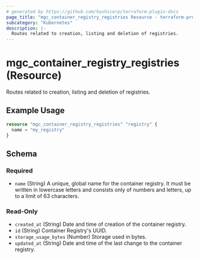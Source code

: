 ```yaml
---
# generated by https://github.com/hashicorp/terraform-plugin-docs
page_title: "mgc_container_registry_registries Resource - terraform-provider-mgc"
subcategory: "Kubernetes"
description: |-
  Routes related to creation, listing and deletion of registries.
---
```


# mgc_container_registry_registries (Resource)

Routes related to creation, listing and deletion of registries.

## Example Usage

```terraform
resource "mgc_container_registry_registries" "registry" {
  name = "my_registry"
}
```

<!-- schema generated by tfplugindocs -->
## Schema

### Required

- `name` (String) A unique, global name for the container registry. It must be written in lowercase letters and consists only of numbers and letters, up to a limit of 63 characters.

### Read-Only

- `created_at` (String) Date and time of creation of the container registry.
- `id` (String) Container Registry's UUID.
- `storage_usage_bytes` (Number) Storage used in bytes.
- `updated_at` (String) Date and time of the last change to the container registry.
